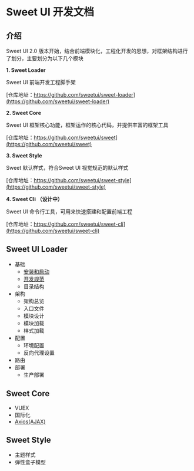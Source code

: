 # Sweet UI 开发文档

## 介绍
Sweet UI 2.0 版本开始，结合前端模块化，工程化开发的思想，对框架结构进行了划分，主要划分为以下几个模块

**1. Sweet Loader**

Sweet UI 前端开发工程脚手架

[仓库地址：https://github.com/sweetui/sweet-loader](https://github.com/sweetui/sweet-loader)

**2. Sweet Core**

Sweet UI 框架核心功能，框架运作的核心代码，并提供丰富的框架工具

[仓库地址：https://github.com/sweetui/sweet](https://github.com/sweetui/sweet)

**3. Sweet Style**

Sweet 默认样式，符合Sweet UI 视觉规范的默认样式

[仓库地址：https://github.com/sweetui/sweet-style](https://github.com/sweetui/sweet-style)

**4. Sweet Cli （设计中）**

Sweet UI 命令行工具，可用来快速搭建和配置前端工程

[仓库地址：https://github.com/sweetui/sweet-cli](https://github.com/sweetui/sweet-cli)

## Sweet UI Loader

- 基础
    - [安装和启动](loader/start.md)
    - [开发规范](loader/norms.md)
    - 目录结构
- 架构
    - 架构总览
    - 入口文件
    - 模块设计
    - 模块加载
    - 样式加载
- 配置
    - 环境配置
    - 反向代理设置
- 路由
- 部署
    - 生产部署

## Sweet Core

- VUEX
- 国际化
- [Axios(AJAX)](sweet-core/axios.md)

## Sweet Style

- 主题样式
- 弹性盒子模型

